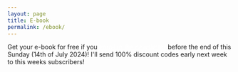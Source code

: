 ```yaml
---
layout: page
title: E-book
permalink: /ebook/
---
```


<div class="alert alert-success text-center" role="alert" style="width: 100%; margin: 0;">
    Get your e-book for free if you <a href="https://dashboard.mailerlite.com/forms/908065/118486564530554788/share" target="_blank" style="color: white; text-decoration: underline;">enroll in the newsletter</a> before the end of this Sunday (14th of July 2024)! I'll send 100% discount codes early next week to this weeks subscribers!
</div>

<ebook-component></ebook-component>

<script>
    class EbookComponent extends HTMLElement {
        constructor() {
            super();
            this.attachShadow({ mode: 'open' });

            // Create a template for the shadow DOM
            const template = document.createElement('template');
            template.innerHTML = `
                <link rel="stylesheet" href="https://cdnjs.cloudflare.com/ajax/libs/bootstrap/5.1.3/css/bootstrap.min.css">
                <style>
                    .container {
                        max-width: 800px;
                        margin: 50px auto;
                        padding: 20px;
                        background-color: #fff;
                        box-shadow: 0 0 10px rgba(0, 0, 0, 0.1);
                    }
                    .header {
                        text-align: center;
                        margin-bottom: 30px;
                    }
                    .header h2 {
                        font-size: 2.5rem;
                        color: #28a745; /* Changed color to green */
                    }
                    .header p {
                        font-size: 1.2rem;
                        color: #333;
                    }
                    .image-slider {
                        text-align: center;
                        margin: 20px 0;
                    }
                    .image-slider img {
                        max-width: 100%;
                        height: auto;
                        border-radius: 10px;
                    }
                    .image-slider button {
                        margin: 10px;
                        padding: 10px 20px;
                        font-size: 1rem;
                        border: none;
                        border-radius: 5px;
                        background-color: #007bff;
                        color: white;
                        cursor: pointer;
                    }
                    .content {
                        text-align: justify;
                        margin-bottom: 30px;
                    }
                    .content ul {
                        list-style: none;
                        padding: 0;
                    }
                    .content ul li {
                        margin-bottom: 10px;
                    }
                    .content ul li:before {
                        content: '✔';
                        margin-right: 10px;
                        color: #28a745; /* Changed color to green */
                    }
                    .buy-now {
                        text-align: center;
                        margin-top: 20px;
                    }
                    .buy-now a {
                        background-color: #28a745; /* Changed color to green */
                        color: white;
                        padding: 15px 32px;
                        text-align: center;
                        text-decoration: none;
                        display: inline-block;
                        font-size: 16px;
                        border-radius: 8px;
                    }
                    .footer {
                        text-align: center;
                        margin-top: 20px;
                        font-size: 0.9rem;
                    }
                    .footer a {
                        color: #007bff;
                    }
                </style>
                <div class="container">
                    <div class="header text-center mb-4">
                        <h2><strong>Smart Structuring</strong></h2>
                        <p><strong>A Guide to Efficiently Managing Data Science Projects in Python</strong></p>
                    </div>

                    <div class="image-slider text-center mb-4">
                        <img id="dynamic-image" src="../../../assets/images/E001_landing/cover_title_hip.png" alt="Book cover" class="img-fluid rounded" style="max-width: 100%; height: auto;">
                        <div class="mt-3">
                            <button class="btn btn-primary me-2" onclick="previousImage()">Previous</button>
                            <button class="btn btn-primary" onclick="nextImage()">Next</button>
                        </div>
                    </div>

                    <div class="content mb-4">
                        <p>Are you struggling to keep your data science projects organized?</p>
                        <p>Do you find yourself losing track of your progress amidst the chaos of unstructured files and folders?</p>
                        <br>
                        <p><strong>Worry no more!</strong></p>
                        <br>
                        <p>In "Smart Structuring," Tomasz Guściora shares his decade-long experience in the data science field, peppered with humor and personal anecdotes, to help you streamline your projects and increase productivity.</p>
                        <br>
                        <br>
                        <h2><strong>What's Inside?</strong></h2>
                        <ul>
                            <li>Practical advice on project management for Python codebase</li>
                            <li>Humorous analogies and metaphors to simplify complex concepts</li>
                            <li>Clear explanations of coding best practices</li>
                            <li>Step-by-step guides with real-life examples</li>
                            <li>Valuable insights from Tomasz's personal experiences</li>
                        </ul>
                    </div>

                    <div class="text-center my-4">
                        <a href="https://cart.easy.tools/checkout/19955710/smart-structuring" target="_blank" class="btn btn-success btn-lg"><strong>Buy Now</strong></a>
                    </div>

                    <div class="footer text-center mt-4">
                        <p>Have questions? <a href="mailto:tomasz@demystifAI.blog">Contact the author</a></p>
                    </div>
                </div>
            `;

            // Append the template content to the shadow DOM
            this.shadowRoot.appendChild(template.content.cloneNode(true));

            // JavaScript for image slider
            const images = [
                '../../../assets/images/E001_landing/cover_title_hip.png',
                '../../../assets/images/E001_landing/bio.png',
                '../../../assets/images/E001_landing/toc1.png',
                '../../../assets/images/E001_landing/toc2.png',
            ];
            let currentIndex = 0;

            const showImage = (index) => {
                const imgElement = this.shadowRoot.getElementById('dynamic-image');
                imgElement.src = images[index];
            }

            this.shadowRoot.querySelector('button[onclick="nextImage()"]').addEventListener('click', () => {
                currentIndex = (currentIndex + 1) % images.length;
                showImage(currentIndex);
            });

            this.shadowRoot.querySelector('button[onclick="previousImage()"]').addEventListener('click', () => {
                currentIndex = (currentIndex - 1 + images.length) % images.length;
                showImage(currentIndex);
            });
        }
    }

    // Define the new element
    customElements.define('ebook-component', EbookComponent);
</script>
